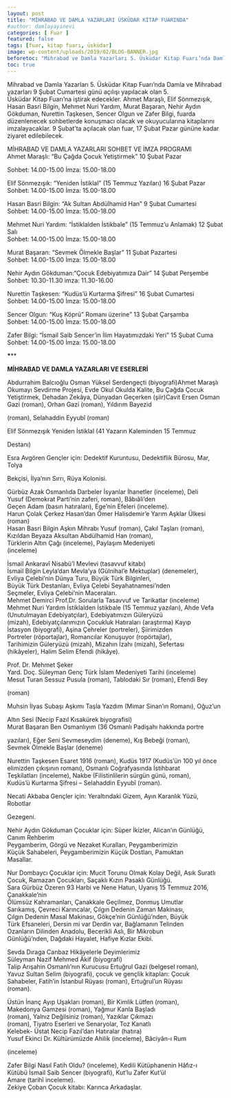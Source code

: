 ```yaml
---
layout: post
title: "MİHRABAD VE DAMLA YAZARLARI ÜSKÜDAR KİTAP FUARINDA"
#author: damlayayinevi
categories: [ Fuar ]
featured: false
tags: [fuar, kitap fuarı, üsküdar]
image: wp-content/uploads/2019/02/BLOG-BANNER.jpg
beforetoc: "Mihrabad ve Damla Yazarları 5. Üsküdar Kitap Fuarı’nda Damla ve Mihrabad yazarları 9 Şubat Cumartesi günü açılışı yapılacak olan 5. "
toc: true
---
```

Mihrabad ve Damla Yazarları 5. Üsküdar Kitap Fuarı’nda Damla ve Mihrabad yazarları 9 Şubat Cumartesi günü açılışı yapılacak olan 5.  
Üsküdar Kitap Fuarı’na iştirak edecekler. Ahmet Maraşlı, Elif Sönmezışık, Hasan Basri Bilgin, Mehmet Nuri Yardım, Murat Başaran, Nehir Aydın Gökduman, Nurettin Taşkesen, Sencer Olgun ve Zafer Bilgi, fuarda düzenlenecek sohbetlerde konuşmacı olacak ve okuyucularına kitaplarını imzalayacaklar. 9 Şubat’ta açılacak olan fuar, 17 Şubat Pazar gününe kadar ziyaret edilebilecek.

MİHRABAD VE DAMLA YAZARLARI SOHBET VE İMZA PROGRAMI  
Ahmet Maraşlı: “Bu Çağda Çocuk Yetiştirmek” 10 Şubat Pazar

Sohbet: 14.00-15.00 İmza: 15.00-18.00

  
Elif Sönmezışık: “Yeniden İstiklal” (15 Temmuz Yazıları) 16 Şubat Pazar  
Sohbet: 14.00-15.00 İmza: 15.00-18.00

  
Hasan Basri Bilgin: “Ak Sultan Abdülhamid Han” 9 Şubat Cumartesi  
Sohbet: 14.00-15.00 İmza: 15.00-18.00

  
Mehmet Nuri Yardım: “İstiklalden İstikbale” (15 Temmuz’u Anlamak) 12 Şubat Salı  
Sohbet: 14.00-15.00 İmza: 15.00-18.00

  
Murat Başaran: “Sevmek Ölmekle Başlar” 11 Şubat Pazartesi  
Sohbet: 14.00-15.00 İmza: 15.00-18.00

  
Nehir Aydın Gökduman:“Çocuk Edebiyatımıza Dair” 14 Şubat Perşembe  
Sohbet: 10.30-11.30 imza: 11.30-16.00

  
Nurettin Taşkesen: “Kudüs’ü Kurtarma Şifresi” 16 Şubat Cumartesi  
Sohbet: 14.00-15.00 İmza: 15.00-18.00

  
Sencer Olgun: “Kuş Köprü” Romanı üzerine” 13 Şubat Çarşamba  
Sohbet: 14.00-15.00 İmza: 15.00-18.00

  
Zafer Bilgi: “İsmail Saib Sencer’in İlim Hayatımızdaki Yeri” 15 Şubat Cuma  
Sohbet: 14.00-15.00 İmza: 15.00-18.00

**\*****

**MİHRABAD VE DAMLA YAZARLARI VE ESERLERİ**

Abdurrahim Balcıoğlu Osman Yüksel Serdengeçti (biyografi)Ahmet Maraşlı Okumayı Sevdirme Projesi, Evde Okul Okulda Kalite, Bu Çağda Çocuk Yetiştirmek, Dehadan Zekâya, Dünyadan Geçerken (şiir)Cavit Ersen Osman Gazi (roman), Orhan Gazi (roman), Yıldırım Bayezid

(roman), Selahaddin Eyyubî (roman)

Elif Sönmezışık Yeniden İstiklal (41 Yazarın Kaleminden 15 Temmuz

Destanı)

Esra Avgören Gençler için: Dedektif Kuruntusu, Dedektiflik Bürosu, Mar, Tolya

Bekçisi, İlya’nın Sırrı, Rüya Kolonisi.

Gürbüz Azak Osmanlıda Darbeler İsyanlar İhanetler (inceleme), Deli  
Yusuf (Demokrat Parti’nin zaferi, roman), Bâbıâli’den  
Geçen Adam (basın hatıraları), Ege’nin Efeleri (inceleme).  
Harun Çolak Çerkez Hasan’dan Ömer Halisdemir’e Yarım Aşklar Ülkesi (roman)  
Hasan Basri Bilgin Aşkın Mihrabı Yusuf (roman), Çakıl Taşları (roman),  
Kızıldan Beyaza Aksultan Abdülhamid Han (roman),  
Türklerin Altın Çağı (inceleme), Paylaşım Medeniyeti  
(inceleme)

İsmail Ankaravî Nisabü’l Mevlevi (tasavvuf kitabı)  
İsmail Bilgin Leyla’dan Mevla’ya (Gülnihal’e Mektuplar) (denemeler),  
Evliya Çelebi’nin Dünya Turu, Büyük Türk Bilginleri,  
Büyük Türk Destanları, Evliya Çelebi Seyahatnamesi’nden  
Seçmeler, Evliya Çelebi’nin Maceraları.  
Mehmet Demirci Prof.Dr. Sorularla Tasavvuf ve Tarikatlar (inceleme)  
Mehmet Nuri Yardım İstiklalden İstikbale (15 Temmuz yazıları), Ahde Vefa  
(Unutulmayan Edebiyatçılar), Edebiyatımızın Güleryüzü  
(mizah), Edebiyatçılarımızın Çocukluk Hatıraları (araştırma) Kayıp  
İstasyon (biyografi), Aşina Çehreler (portreler), Şiirimizden  
Portreler (röportajlar), Romancılar Konuşuyor (ropörtajlar),  
Tarihimizin Güleryüzü (mizah), Mizahın İzahı (mizah), Sefertası  
(hikâyeler), Halim Selim Efendi (hikâye).

Prof. Dr. Mehmet Şeker  
Yard. Doç. Süleyman Genç Türk İslam Medeniyeti Tarihi (inceleme)  
Mesut Turan Sessuz Pusula (roman), Tablodaki Sır (roman), Efendi Bey

(roman)

Muhsin İlyas Subaşı Aşkımı Taşla Yazdım (Mimar Sinan’ın Romanı), Oğuz’un

Altın Sesi (Necip Fazıl Kısakürek biyografisi)  
Murat Başaran Ben Osmanlıyım (36 Osmanlı Padişahı hakkında portre

yazıları), Eğer Seni Sevmeseydim (deneme), Kış Bebeği (roman),  
Sevmek Ölmekle Başlar (deneme)

Nurettin Taşkesen Esaret 1916 (roman), Kudüs 1917 (Kudüs’ün 100 yıl önce  
elimizden çıkışının romanı), Osmanlı Coğrafyasında İstihbarat  
Teşkilatları (inceleme), Nakbe (Filistinlilerin sürgün günü, roman),  
Kudüs’ü Kurtarma Şifresi &#8211; Selahaddin Eyyubî (roman).

Necati Akbaba Gençler için: Yeraltındaki Gizem, Ayın Karanlık Yüzü, Robotlar

Gezegeni.

Nehir Aydın Gökduman Çocuklar için: Süper İkizler, Alican’ın Günlüğü, Canım Rehberim  
Peygamberim, Görgü ve Nezaket Kuralları, Peygamberimizin  
Küçük Sahabeleri, Peygamberimizin Küçük Dostları, Pamuktan  
Masallar.

Nur Dombaycı Çocuklar için: Mucit Torunu Olmak Kolay Değil, Asık Suratlı  
Çocuk, Ramazan Çocukları, Saçaklı Kızın Pasaklı Günlüğü.  
Sara Gürbüz Özeren 93 Harbi ve Nene Hatun, Uyanış 15 Temmuz 2016, Çanakkale’nin  
Ölümsüz Kahramanları, Çanakkale Geçilmez, Donmuş Umutlar  
Sarıkamış, Çevreci Karıncalar, Çılgın Dedenin Zaman Makinası,  
Çılgın Dedenin Masal Makinası, Gökçe’nin Günlüğü’nden, Büyük  
Türk Efsaneleri, Dersin mi var Derdin var, Bağlamanın Telinden  
Ozanların Dilinden Anadolu, Becerikli Aslı, Bir Mikrobun  
Günlüğü’nden, Dağdaki Hayalet, Hafiye Kızlar Ekibi.

Sevda Dıraga Canbaz Hikâyelerle Deyimlerimiz  
Süleyman Nazif Mehmed Âkif (biyografi)  
Talip Arışahin Osmanlı’nın Kurucusu Ertuğrul Gazi (belgesel roman),  
Yavuz Sultan Selim (biyografi), çocuk ve gençlik kitapları: Çocuk  
Sahabeler, Fatih’in İstanbul Rüyası (roman), Ertuğrul’un Rüyası  
(roman).

Üstün İnanç Ayıp Uşakları (roman), Bir Kimlik Lütfen (roman),  
Makedonya Gamzesi (roman), Yağmur Kanla Başladı  
(roman), Yalnız Değilsiniz (roman), Yazıklar Çıkmazı  
(roman), Tiyatro Eserleri ve Senaryolar, Toz Kanatlı  
Kelebek- Üstat Necip Fazıl’dan Hatıralar (hatıra)  
Yusuf Ekinci Dr. Kültürümüzde Ahilik (inceleme), Bâciyân-ı Rum

(inceleme)

Zafer Bilgi Nasıl Fatih Oldu? (inceleme), Kedili Kütüphanenin Hâfız-ı  
Kütübü İsmail Saib Sencer (biyografi), Kut’lu Zafer Kut’ül  
Amare (tarihî inceleme).  
Zekiye Çoban Çocuk kitabı: Karınca Arkadaşlar.